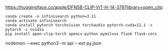 https://huggingface.co/apple/DFN5B-CLIP-ViT-H-14-378?library=open_clip 


```
conda create -n infinisearch python=3.11
conda activate infinisearch
conda install pytorch torchvision torchaudio pytorch-cuda=12.1 -c pytorch -c nvidia
pip install open-clip-torch opencv-python pymilvus flask flask-cors
```


nodemon --exec python3 -m api --ext py,json